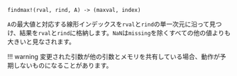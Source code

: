 ```
findmax!(rval, rind, A) -> (maxval, index)
```

`A`の最大値と対応する線形インデックスを`rval`と`rind`の単一次元に沿って見つけ、結果を`rval`と`rind`に格納します。`NaN`は`missing`を除くすべての他の値よりも大きいと見なされます。

!!! warning
    変更された引数が他の引数とメモリを共有している場合、動作が予期しないものになることがあります。

